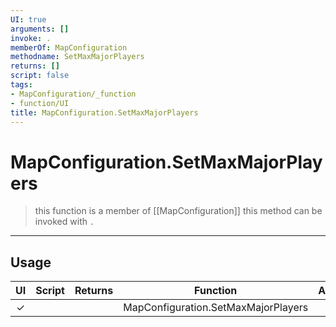 ```yaml
---
UI: true
arguments: []
invoke: .
memberOf: MapConfiguration
methodname: SetMaxMajorPlayers
returns: []
script: false
tags:
- MapConfiguration/_function
- function/UI
title: MapConfiguration.SetMaxMajorPlayers
---
```

# MapConfiguration.SetMaxMajorPlayers
> this function is a member of [[MapConfiguration]]
> this method can be invoked with `.`
-----
## Usage
|  UI | Script | Returns | Function | Arguments |
|:---:|:------:|-------:|:--------:|:---------|
|✓| ||MapConfiguration.SetMaxMajorPlayers||
